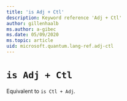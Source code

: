 ```yaml
---
title: 'is Adj + Ctl'
description: Keyword reference 'Adj + Ctl'
author: gillenhaalb
ms.author: a-gibec
ms.date: 05/09/2020
ms.topic: article
uid: microsoft.quantum.lang-ref.adj-ctl
---
```


# `is Adj + Ctl`

Equivalent to `is Ctl + Adj`.